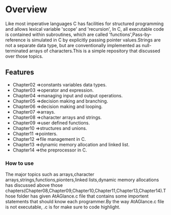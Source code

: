 # Overview
Like most imperative languages C has facilities for structured programming and allows lexical variable 'scope' and 'recursion', In C, all executable code is contained within subroutines, which are called 'functions',Pass-by-reference is simulated in C by explicitly passing pointer values.Strings are not a separate data type, but are conventionally implemented as null-terminated arrays of characters.This is a simple repository that discussed over those topics.

## Features 

* Chapter02 =>constants variables data types.
* Chapter03 =>operator and expression.
* Chapter04 =>managing input and output operations.
* Chapter05 =>decision making and branching.
* Chapter06 =>decision making and looping.
* Chapter07 =>arrays.
* Chapter08 =>character arrays and strings.
* Chapter09 =>user defined functions.
* Chapter10 =>structures and unions.
* Chapter11 =>pointers.
* Chapter12 =>file management in C.
* Chapter13 =>dynamic memory allocation and linked list.
* Chapter14 =>the preprocessor in C.

### How to use

The major topics such as arrays,character arrays,strings,functions,pionters,linked lists,dynamic memory allocations has discussed above those chapters(Chapter08,Chapter09,Chapter10,Chapter11,Chapter13,Chapter14).Those folder has given AtAGlance.c file that contains some importent statements that should know each programmer.By the way AtAGlance.c file is not executable, .c is for make sure to code highlight.